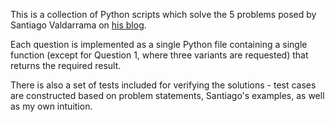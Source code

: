 This is a collection of Python scripts which solve the 5 problems posed by Santiago Valdarrama on [his blog](https://blog.svpino.com/2015/05/07/five-programming-problems-every-software-engineer-should-be-able-to-solve-in-less-than-1-hour).

Each question is implemented as a single Python file containing a single function (except for Question 1, where three variants are requested) that returns the required result.

There is also a set of tests included for verifying the solutions - test cases are constructed based on problem statements, Santiago's examples, as well as my own intuition.
